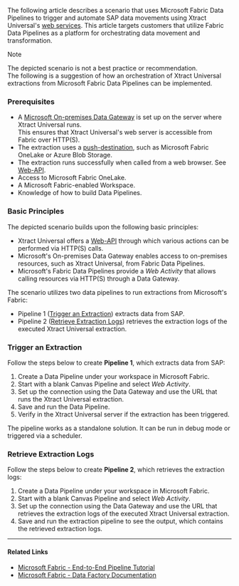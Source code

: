 The following article describes a scenario that uses Microsoft Fabric Data Pipelines to trigger and automate SAP data movements using Xtract Universal's [web services](../../web-api/). This article targets customers that utilize Fabric Data Pipelines as a platform for orchestrating data movement and transformation.

Note

The depicted scenario is not a best practice or recommendation.\
The following is a suggestion of how an orchestration of Xtract Universal extractions from Microsoft Fabric Data Pipelines can be implemented.

### Prerequisites

- A [Microsoft On-premises Data Gateway](https://www.microsoft.com/en-us/download/details.aspx?id=53127) is set up on the server where Xtract Universal runs.\
  This ensures that Xtract Universal's web server is accessible from Fabric over HTTP(S).
- The extraction uses a [push-destination](../../documentation/destinations/), such as Microsoft Fabric OneLake or Azure Blob Storage.
- The extraction runs successfully when called from a web browser. See [Web-API](../../web-api/#run-extractions).
- Access to Microsoft Fabric OneLake.
- A Microsoft Fabric-enabled Workspace.
- Knowledge of how to build Data Pipelines.

### Basic Principles

The depicted scenario builds upon the following basic principles:

- Xtract Universal offers a [Web-API](../../web-api/#run-extractions) through which various actions can be performed via HTTP(S) calls.
- Microsoft's On-premises Data Gateway enables access to on-premises resources, such as Xtract Universal, from Fabric Data Pipelines.
- Microsoft's Fabric Data Pipelines provide a *Web Activity* that allows calling resources via HTTP(S) through a Data Gateway.

The scenario utilizes two data pipelines to run extractions from Microsoft's Fabric:

- Pipeline 1 ([Trigger an Extraction](#trigger-an-extraction)) extracts data from SAP.
- Pipeline 2 ([Retrieve Extraction Logs](#retrieve-extraction-logs)) retrieves the extraction logs of the executed Xtract Universal extraction.

### Trigger an Extraction

Follow the steps below to create **Pipeline 1**, which extracts data from SAP:

1. Create a Data Pipeline under your workspace in Microsoft Fabric.
1. Start with a blank Canvas Pipeline and select *Web Activity*.
1. Set up the connection using the Data Gateway and use the URL that runs the Xtract Universal extraction.
1. Save and run the Data Pipeline.
1. Verify in the Xtract Universal server if the extraction has been triggered.

The pipeline works as a standalone solution. It can be run in debug mode or triggered via a scheduler.

### Retrieve Extraction Logs

Follow the steps below to create **Pipeline 2**, which retrieves the extraction logs:

1. Create a Data Pipeline under your workspace in Microsoft Fabric.
1. Start with a blank Canvas Pipeline and select *Web Activity*.
1. Set up the connection using the Data Gateway and use the URL that retrieves the extraction logs of the executed Xtract Universal extraction.
1. Save and run the extraction pipeline to see the output, which contains the retrieved extraction logs.

______________________________________________________________________

#### Related Links

- [Microsoft Fabric - End-to-End Pipeline Tutorial](https://learn.microsoft.com/en-us/fabric/data-factory/tutorial-end-to-end-pipeline)
- [Microsoft Fabric - Data Factory Documentation](https://learn.microsoft.com/en-us/fabric/data-factory/)
